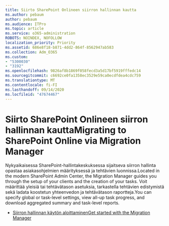 ```yaml
---
title: Siirto SharePoint Onlineen siirron hallinnan kautta
ms.author: pebaum
author: pebaum
ms.audience: ITPro
ms.topic: article
ms.service: o365-administration
ROBOTS: NOINDEX, NOFOLLOW
localization_priority: Priority
ms.assetid: 686e8f18-b871-4dd2-864f-8562947ab583
ms.collection: Adm_O365
ms.custom:
- "5300030"
- "3192"
ms.openlocfilehash: 9826af8b1869f058fecd3a5d17bf5919fffedc14
ms.sourcegitcommit: c6692ce0fa1358ec3529e59ca0ecdfdea4cdc759
ms.translationtype: MT
ms.contentlocale: fi-FI
ms.lasthandoff: 09/14/2020
ms.locfileid: "47674467"
---
```

# <a name="migrating-to-sharepoint-online-via-migration-manager"></a><span data-ttu-id="2b9a6-102">Siirto SharePoint Onlineen siirron hallinnan kautta</span><span class="sxs-lookup"><span data-stu-id="2b9a6-102">Migrating to SharePoint Online via Migration Manager</span></span>

<span data-ttu-id="2b9a6-103">Nykyaikaisessa SharePoint-hallintakeskuksessa sijaitseva siirron hallinta opastaa asiakasohjelmien määrityksessä ja tehtävien luonnissa.</span><span class="sxs-lookup"><span data-stu-id="2b9a6-103">Located in the modern SharePoint Admin Center, the Migration Manager guides you through the setup of your clients and the creation of your tasks.</span></span> <span data-ttu-id="2b9a6-104">Voit määrittää yleisiä tai tehtävätason asetuksia, tarkastella tehtävien edistymistä sekä ladata koostetun yhteenvedon ja tehtävätason raportteja.</span><span class="sxs-lookup"><span data-stu-id="2b9a6-104">You can specify global or task-level settings, view all-up task progress, and download aggregated summary and task-level reports.</span></span>

- [<span data-ttu-id="2b9a6-105">Siirron hallinnan käytön aloittaminen</span><span class="sxs-lookup"><span data-stu-id="2b9a6-105">Get started with the Migration Manager</span></span>](https://docs.microsoft.com/sharepointmigration/mm-get-started)
